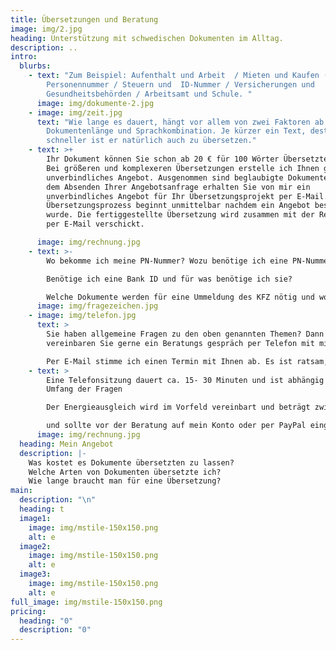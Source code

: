 ```yaml
---
title: Übersetzungen und Beratung
image: img/2.jpg
heading: Unterstützung mit schwedischen Dokumenten im Alltag.
description: ..
intro:
  blurbs:
    - text: "Zum Beispiel: Aufenthalt und Arbeit  / Mieten und Kaufen (Gutachten) /
        Personennummer / Steuern und  ID-Nummer / Versicherungen und
        Gesundheitsbehörden / Arbeitsamt und Schule. "
      image: img/dokumente-2.jpg
    - image: img/zeit.jpg
      text: "Wie lange es dauert, hängt vor allem von zwei Faktoren ab:
        Dokumentenlänge und Sprachkombination. Je kürzer ein Text, desto
        schneller ist er natürlich auch zu übersetzen."
    - text: >+
        Ihr Dokument können Sie schon ab 20 € für 100 Wörter Übersetzten lassen.
        Bei größeren und komplexeren Übersetzungen erstelle ich Ihnen gerne ein
        unverbindliches Angebot. Ausgenommen sind beglaubigte Dokumente. Nach
        dem Absenden Ihrer Angebotsanfrage erhalten Sie von mir ein
        unverbindliches Angebot für Ihr Übersetzungsprojekt per E-Mail. Der
        Übersetzungsprozess beginnt unmittelbar nachdem ein Angebot bestätigt
        wurde. Die fertiggestellte Übersetzung wird zusammen mit der Rechnung
        per E-Mail verschickt. 

      image: img/rechnung.jpg
    - text: >-
        Wo bekomme ich meine PN-Nummer? Wozu benötige ich eine PN-Nummer?

        Benötige ich eine Bank ID und für was benötige ich sie?

        Welche Dokumente werden für eine Ummeldung des KFZ nötig und wo kann ich mein Auto ummelden? Bei einem Hauskauf beispielsweise, ist ein Gutachten in schriftlicher Form vorhanden. Übersetzen kann man dieses Gutachten auch per Software, aber der Inhalt eines Gutachtens ist wesentlich mehr als „nur“ eine Übersetzung.  Hier gibt es oft einige Punkte zu beachten, die speziell nur hier in Schweden zu beachten sind.  
      image: img/fragezeichen.jpg
    - image: img/telefon.jpg
      text: >
        Sie haben allgemeine Fragen zu den oben genannten Themen? Dann
        vereinbaren Sie gerne ein Beratungs gespräch per Telefon mit mir.

        Per E-Mail stimme ich einen Termin mit Ihnen ab. Es ist ratsam, vor der Beratung formlos eine „kurze“ E-Mail zu verfassen, in der die hauptsächlichen Fragen skizziert werden. Hier ist es auch wichtig zu wissen um welche Kommune/Bundesland es sich handelt. Somit bin ich vorbereitet und kann den Telefontermin für Sie und mich effektiv nutzen.
    - text: >
        Eine Telefonsitzung dauert ca. 15- 30 Minuten und ist abhängig von
        Umfang der Fragen

        Der Energieausgleich wird im Vorfeld vereinbart und beträgt zwischen 20,-€ und 35,-€ je nach Zeitaufwand

        und sollte vor der Beratung auf mein Konto oder per PayPal eingegangen sein.
      image: img/rechnung.jpg
  heading: Mein Angebot
  description: |-
    Was kostet es Dokumente übersetzten zu lassen?
    Welche Arten von Dokumenten übersetzte ich?
    Wie lange braucht man für eine Übersetzung?
main:
  description: "\n"
  heading: t
  image1:
    image: img/mstile-150x150.png
    alt: e
  image2:
    image: img/mstile-150x150.png
    alt: e
  image3:
    image: img/mstile-150x150.png
    alt: e
full_image: img/mstile-150x150.png
pricing:
  heading: "0"
  description: "0"
---
```

